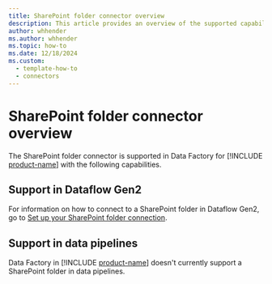 ```yaml
---
title: SharePoint folder connector overview
description: This article provides an overview of the supported capabilities of the SharePoint folder connector.
author: whhender
ms.author: whhender
ms.topic: how-to
ms.date: 12/18/2024
ms.custom:
  - template-how-to
  - connectors
---
```


# SharePoint folder connector overview

The SharePoint folder connector is supported in Data Factory for [!INCLUDE [product-name](../includes/product-name.md)] with the following capabilities.


## Support in Dataflow Gen2

For information on how to connect to a SharePoint folder in Dataflow Gen2, go to [Set up your SharePoint folder connection](connector-sharepoint-folder.md).

## Support in data pipelines

Data Factory in [!INCLUDE [product-name](../includes/product-name.md)] doesn't currently support a SharePoint folder in data pipelines.
